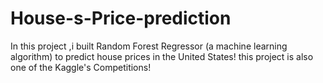# House-s-Price-prediction
In this project ,i built Random Forest Regressor (a machine learning algorithm) to predict house prices in the United States!
this project is also one of the Kaggle's Competitions!
